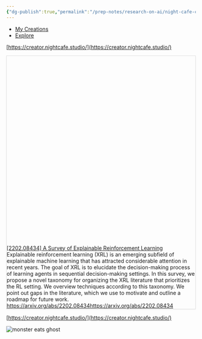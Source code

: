 ```yaml
---
{"dg-publish":true,"permalink":"/prep-notes/research-on-ai/night-cafe-creator/"}
---
```


-   [My Creations](https://creator.nightcafe.studio/my-creations)
-   [Explore](https://creator.nightcafe.studio/explore)

[https://creator.nightcafe.studio/](https://creator.nightcafe.studio/)



<div
  style="
    border: 1px solid rgb(222, 222, 222);
    box-shadow: rgba(0, 0, 0, 0.06) 0px 1px 3px;
  "
>
  <div class="w __if _lc _sm _od _alsd _alcd _lh14 _xm _xi _ts _dm">
    <div class="wf">
      <div class="wc">
        <div class="e" style="padding-bottom: 100%">
          <div class="em">
            <a
              href="https://arxiv.org/abs/2202.08434"
              target="_blank"
              rel="noopener"
              data-do-not-bind-click
              class="c"
              style="
                background-image: url('https://static.arxiv.org/icons/twitter/arxiv-logo-twitter-square.png');
              "
            ></a>
          </div>
        </div>
      </div>
      <div class="wt">
        <div class="t _f0 _ffsa _fsn _fwn">
          <div class="th _f1p _fsn _fwb">
            <a href="https://arxiv.org/abs/2202.08434" target="_blank" rel="noopener" class="thl"
              >[2202.08434] A Survey of Explainable Reinforcement Learning</a
            >
          </div>
          <div class="td">Explainable reinforcement learning (XRL) is an emerging subfield of
explainable machine learning that has attracted considerable attention in
recent years. The goal of XRL is to elucidate the decision-making process of
learning agents in sequential decision-making settings. In this survey, we
propose a novel taxonomy for organizing the XRL literature that prioritizes the
RL setting. We overview techniques according to this taxonomy. We point out
gaps in the literature, which we use to motivate and outline a roadmap for
future work.</div>
          <div class="tf _f1m">
            <div class="tc">
              <a href="https://arxiv.org/abs/2202.08434" target="_blank" rel="noopener" class="tw _f1m"
                ><span class="twt">https://arxiv.org/abs/2202.08434</span
                ><span class="twd">https://arxiv.org/abs/2202.08434</span></a
              >
            </div>
          </div>
        </div>
      </div>
    </div>
  </div>
</div>

[https://creator.nightcafe.studio/](https://creator.nightcafe.studio/)


![monster eats ghost](https://images.nightcafe.studio/jobs/pSnT1bVi4pTmzZaa62yN/pSnT1bVi4pTmzZaa62yN.jpg?tr=w-1600,c-at_max)


